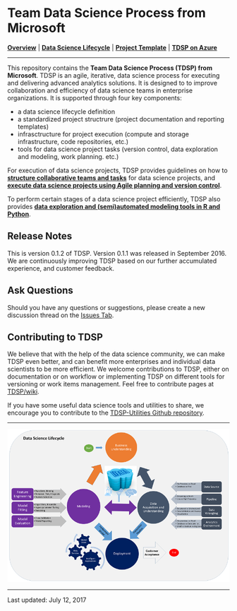 # Team Data Science Process from Microsoft

[**Overview**](Docs/README.md) | [**Data Science Lifecycle**](Docs/team-data-science-process-lifecycle-detail.md) | [**Project Template**](https://github.com/Azure/Azure-TDSP-ProjectTemplate) | [**TDSP on Azure**](https://azure.microsoft.com/en-us/documentation/learning-paths/data-science-process)

<hr>

This repository contains the **Team Data Science Process (TDSP) from Microsoft**. 
TDSP is an agile, iterative, data science process for executing and delivering advanced analytics solutions. It is designed to to improve collaboration and efficiency of data science teams in enterprise organizations. It is supported through four key components:
- a data science lifecycle definition
- a standardized project structrure (project documentation and reporting templates)
- infrasctructure for project execution (compute and storage infrastructure, code repositories, etc.)
- tools for data science project tasks (version control, data exploration and modeling, work planning. etc.)

For execution of data science projects, TDSP provides guidelines on how to [**structure collaborative teams and tasks**](Docs/roles-tasks.md) for data science projects, and [**execute data science projects using Agile planning and version control**](Docs/project-execution.md).

To perform certain stages of a data science project efficiently, TDSP also provides [**data exploration and (semi)automated modeling tools in R and Python**](https://github.com/Azure/Azure-TDSP-Utilities).


## Release Notes

This is version 0.1.2 of TDSP. Version 0.1.1 was released in September 2016. We are continuously improving TDSP based on our further accumulated experience, and customer feedback. 

## Ask Questions 

Should you have any questions or suggestions, please create a new discussion thread on the [Issues Tab](https://github.com/Azure/Microsoft-TDSP/issues).

## Contributing to TDSP

We believe that with the help of the data science community, we can make TDSP even better, and can benefit more enterprises and individual data scientists to be more efficient. We welcome contributions to TDSP, either on documentation or on workflow or implementing TDSP on different tools for versioning or work items management. Feel free to contribute pages at [TDSP/wiki](https://github.com/Azure/Microsoft-TDSP/wiki). 

If you have some useful data science tools and utilities to share, we encourage you to contribute to 
the [TDSP-Utilities Github repository](https://github.com/Azure/Azure-TDSP-Utilities).  

<hr>

![TDSP_LIFECYCLE](./Docs/media/overview/tdsp-lifecycle.png) 

<hr>
Last updated: July 12, 2017